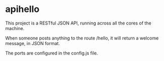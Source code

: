 # apihello

This project is a RESTful JSON API, running across all the cores of the machine.

When someone posts anything to the route /hello, it will return a welcome message, in JSON format.

The ports are configured in the config.js file.
